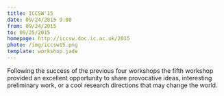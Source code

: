 ```yaml
---
title: ICCSW'15
date: 09/24/2015 9:00
from: 09/24/2015
to: 09/25/2015
homepage: http://iccsw.doc.ic.ac.uk/2015
photo: /img/iccsw15.png
template: workshop.jade
---
```

Following the success of the previous four workshops the fifth workshop
provided an excellent opportunity to share provocative ideas, interesting
preliminary work, or a cool research directions that may change the world.
